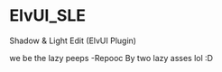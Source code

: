 ElvUI_SLE
=========

Shadow & Light Edit (ElvUI Plugin)

we be the lazy peeps -Repooc
By two lazy asses lol :D
